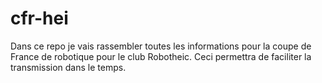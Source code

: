 # cfr-hei
Dans ce repo je vais rassembler toutes les informations pour la coupe de France de robotique pour le club Robotheic. Ceci permettra de faciliter la transmission dans le temps.
